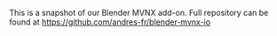 This is a snapshot of our Blender MVNX add-on.
Full repository can be found at https://github.com/andres-fr/blender-mvnx-io
